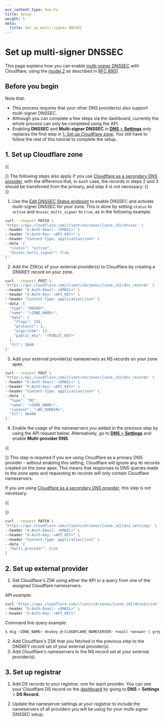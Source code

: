 ```yaml
---
pcx_content_type: how-to
title: Setup
weight: 5
meta:
  title: Set up multi-signer DNSSEC
---
```


# Set up multi-signer DNSSEC

This page explains how you can enable [multi-signer DNSSEC](/dns/dnssec/multi-signer-dnssec/) with Cloudflare, using the [model 2](/dns/dnssec/multi-signer-dnssec/about/) as described in [RFC 8901](https://www.rfc-editor.org/rfc/rfc8901.html).

## Before you begin

Note that:

- This process requires that your other DNS provider(s) also support multi-signer DNSSEC.
- Although you can complete a few steps via the dashboard, currently the whole process can only be completed using the API.
- Enabling **DNSSEC** and **Multi-signer DNSSEC** in [**DNS** > **Settings**](https://dash.cloudflare.com/?to=/:account/:zone/dns/settings) only replaces the first step in [1. Set up Cloudflare zone](#1-set-up-cloudflare-zone). You still have to follow the rest of this tutorial to complete the setup.

## 1. Set up Cloudflare zone

{{<Aside type="note">}}
The following steps also apply if you use [Cloudflare as a secondary DNS provider](/dns/zone-setups/zone-transfers/cloudflare-as-secondary/), with the difference that, in such case, the records in steps 2 and 3 should be transferred from the primary, and step 4 is not necessary.
{{</Aside>}}

1. Use the [Edit DNSSEC Status endpoint](/api/operations/dnssec-edit-dnssec-status) to enable DNSSEC and activate multi-signer DNSSEC for your zone. This is done by setting `status` to `active` and `dnssec_multi_signer` to `true`, as in the following example.

```bash
curl --request PATCH \
'https://api.cloudflare.com/client/v4/zones/{zone_id}/dnssec' \
--header "X-Auth-Email: <EMAIL>" \
--header "X-Auth-Key: <API_KEY>" \
--header "Content-Type: application/json" \
--data '{
  "status": "active",
  "dnssec_multi_signer": true
}'
```

2. Add the ZSK(s) of your external provider(s) to Cloudflare by creating a DNSKEY record on your zone.

```bash
curl --request POST \
'https://api.cloudflare.com/client/v4/zones/{zone_id}/dns_records' \
--header "X-Auth-Email: <EMAIL>" \
--header "X-Auth-Key: <API_KEY>" \
--header "Content-Type: application/json" \
--data '{
  "type": "DNSKEY",
  "name": "<ZONE_NAME>",
  "data": {
    "flags": 256,
    "protocol": 3,
    "algorithm": 13,
    "public_key": "<PUBLIC_KEY>"
  },
  "ttl": 3600
}'
```

3. Add your external provider(s) nameservers as NS records on your zone apex.

```bash
curl --request POST \
'https://api.cloudflare.com/client/v4/zones/{zone_id}/dns_records' \
--header "X-Auth-Email: <EMAIL>" \
--header "X-Auth-Key: <API_KEY>" \
--header "Content-Type: application/json" \
--data '{
  "type": "NS",
  "name": "<ZONE_NAME>",
  "content": "<NS_DOMAIN>",
  "ttl": 86400
}'
```

4. Enable the usage of the nameservers you added in the previous step by using the API request below. Alternatively, go to [**DNS** > **Settings**](https://dash.cloudflare.com/?to=/:account/:zone/dns/settings) and enable **Multi-provider DNS**.

{{<Aside type="warning">}}
This step is required if you are using Cloudflare as a primary DNS provider - without enabling this setting, Cloudflare will ignore any `NS` records created on the zone apex. This means that responses to DNS queries made to the zone apex and requesting `NS` records will only contain Cloudflare nameservers.

If you are using [Cloudflare as a secondary DNS provider](/dns/zone-setups/zone-transfers/cloudflare-as-secondary/), this step is not necessary.

{{</Aside>}}

```bash
curl --request PATCH \
'https://api.cloudflare.com/client/v4/zones/{zone_id}/dns_settings' \
--header "X-Auth-Email: <EMAIL>" \
--header "X-Auth-Key: <API_KEY>" \
--header "Content-Type: application/json" \
--data '{
  "multi_provider": true
}'
```

## 2. Set up external provider

1. Get Cloudflare's ZSK using either the API or a query from one of the assigned Cloudflare nameservers.

API example:

```bash
curl 'https://api.cloudflare.com/client/v4/zones/{zone_id}/dnssec/zsk' \
--header "X-Auth-Email: <EMAIL>" \
--header "X-Auth-Key: <API_KEY>"
```

Command line query example:

```sh
$ dig <ZONE_NAME> dnskey @<CLOUDFLARE_NAMESERVER> +noall +answer | grep 256
```

2. Add Cloudflare's ZSK that you fetched in the previous step to the DNSKEY record set of your external provider(s).
3. Add Cloudflare's nameservers to the NS record set at your external provider(s).

## 3. Set up registrar

1. Add DS records to your registrar, one for each provider. You can see your Cloudflare DS record on the [dashboard](https://dash.cloudflare.com/?to=/:account/:zone/dns) by going to **DNS** > **Settings** > **DS Record**.

2. Update the nameserver settings at your registrar to include the nameservers of all providers you will be using for your multi-signer DNSSEC setup.
